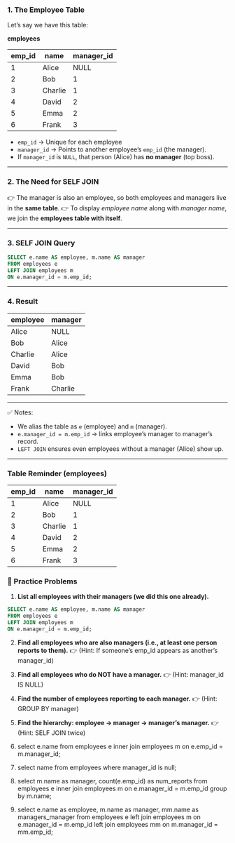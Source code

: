 ### 1. The Employee Table

Let’s say we have this table:

**employees**

| emp\_id | name    | manager\_id |
| ------- | ------- | ----------- |
| 1       | Alice   | NULL        |
| 2       | Bob     | 1           |
| 3       | Charlie | 1           |
| 4       | David   | 2           |
| 5       | Emma    | 2           |
| 6       | Frank   | 3           |

* `emp_id` → Unique for each employee
* `manager_id` → Points to another employee’s `emp_id` (the manager).
* If `manager_id` is `NULL`, that person (Alice) has **no manager** (top boss).

---

### 2. The Need for SELF JOIN

👉 The manager is also an employee, so both employees and managers live in the **same table**.
👉 To display *employee name* along with *manager name*, we join the **employees table with itself**.

---

### 3. SELF JOIN Query

```sql
SELECT e.name AS employee, m.name AS manager
FROM employees e
LEFT JOIN employees m
ON e.manager_id = m.emp_id;
```

---

### 4. Result

| employee | manager |
| -------- | ------- |
| Alice    | NULL    |
| Bob      | Alice   |
| Charlie  | Alice   |
| David    | Bob     |
| Emma     | Bob     |
| Frank    | Charlie |

---

✅ Notes:

* We alias the table as `e` (employee) and `m` (manager).
* `e.manager_id = m.emp_id` → links employee’s manager to manager’s record.
* `LEFT JOIN` ensures even employees without a manager (Alice) show up.

---

### Table Reminder (employees)

| emp\_id | name    | manager\_id |
| ------- | ------- | ----------- |
| 1       | Alice   | NULL        |
| 2       | Bob     | 1           |
| 3       | Charlie | 1           |
| 4       | David   | 2           |
| 5       | Emma    | 2           |
| 6       | Frank   | 3           |

### 📝 Practice Problems

1. **List all employees with their managers (we did this one already).**

```sql
SELECT e.name AS employee, m.name AS manager
FROM employees e
LEFT JOIN employees m
ON e.manager_id = m.emp_id;
```

2. **Find all employees who are also managers (i.e., at least one person reports to them).**
   👉 (Hint: If someone’s emp\_id appears as another’s manager\_id)

3. **Find all employees who do NOT have a manager.**
   👉 (Hint: manager\_id IS NULL)

4. **Find the number of employees reporting to each manager.**
   👉 (Hint: GROUP BY manager)

5. **Find the hierarchy: employee → manager → manager’s manager.**
   👉 (Hint: SELF JOIN twice)


2. select e.name 
from employees e 
inner join employees m 
on e.emp_id = m.manager_id;

3. select name 
from employees 
where manager_id is null;

4. select m.name as manager, count(e.emp_id) as num_reports
from employees e
inner join employees m
on e.manager_id = m.emp_id
group by m.name;

5. select e.name as employee, 
       m.name as manager, 
       mm.name as managers_manager
from employees e
left join employees m 
       on e.manager_id = m.emp_id
left join employees mm
       on m.manager_id = mm.emp_id;
